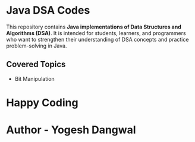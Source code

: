 # Java DSA Codes

This repository contains **Java implementations of Data Structures and Algorithms (DSA)**. It is intended for students, learners, and programmers who want to strengthen their understanding of DSA concepts and practice problem-solving in Java.


## Covered Topics
- Bit Manipulation

# Happy Coding

# Author - Yogesh Dangwal
